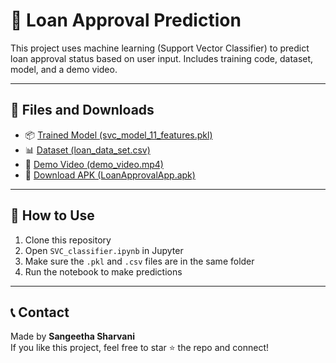 # 🏦 Loan Approval Prediction

This project uses machine learning (Support Vector Classifier) to predict loan approval status based on user input. Includes training code, dataset, model, and a demo video.

---

## 📁 Files and Downloads

- 📦 [Trained Model (svc_model_11_features.pkl)](./svc_model_11_features.pkl)
- 📊 [Dataset (loan_data_set.csv)](./loan_data_set.csv)
- 🎥 [Demo Video (demo_video.mp4)](./demo_video.mp4)
- 📱 [Download APK (LoanApprovalApp.apk)](./app-release.apk) 

---

## 🚀 How to Use

1. Clone this repository
2. Open `SVC_classifier.ipynb` in Jupyter
3. Make sure the `.pkl` and `.csv` files are in the same folder
4. Run the notebook to make predictions

---

## 📞 Contact

Made by **Sangeetha Sharvani**  
If you like this project, feel free to star ⭐ the repo and connect!

